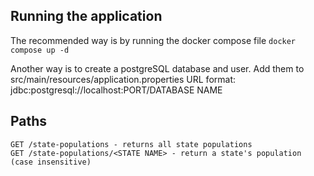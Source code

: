 ## Running the application
The recommended way is by running the docker compose file
```docker compose up -d ```

Another way is to create a postgreSQL database and user.
Add them to src/main/resources/application.properties
URL format: jdbc:postgresql://localhost:PORT/DATABASE NAME

## Paths
```
GET /state-populations - returns all state populations
GET /state-populations/<STATE NAME> - return a state's population (case insensitive)  
```
